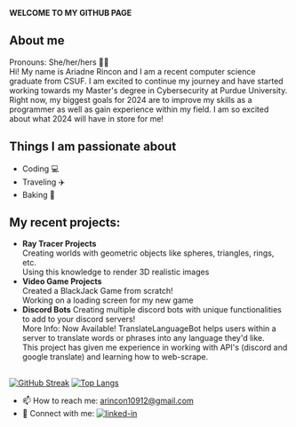 **WELCOME TO MY GITHUB PAGE**

## About me
Pronouns: She/her/hers 👩🏽  
Hi! My name is Ariadne Rincon and I am a recent computer science graduate from CSUF. I am excited to continue my journey and have started working towards my Master's degree in Cybersecurity at Purdue University. Right now, my biggest goals for 2024 are to improve my skills as a programmer as well as gain experience within my field. I am so excited about what 2024 will have in store for me!

## Things I am passionate about
- Coding :computer:
- Traveling :airplane:
- Baking :cupcake:

## My recent projects:
- **Ray Tracer Projects**    
  Creating worlds with geometric objects like spheres, triangles, rings, etc.   
  Using this knowledge to render 3D realistic images   
- **Video Game Projects**    
  Created a BlackJack Game from scratch!   
  Working on a loading screen for my new game  
- **Discord Bots**
  Creating multiple discord bots with unique functionalities to add to your discord servers!  
  More Info:
    Now Available!
    TranslateLanguageBot helps users within a server to translate words or phrases into any language they'd like.  
    This project has given me experience in working with API's (discord and google translate) and learning how to web-scrape.  
  
##  
[![GitHub Streak](https://github-readme-streak-stats.herokuapp.com/?user=arincon10912&theme=highcontrast)](https://git.io/streak-stats)
[![Top Langs](https://github-readme-stats.vercel.app/api/top-langs/?username=arincon10912&layout=compact&theme=highcontrast)](https://github.com/arincon10912/github-readme-stats)

- 📫 How to reach me: arincon10912@gmail.com   
- :handshake: Connect with me:  [![linked-in](https://img.shields.io/badge/Linked_In-0077B5?style=for-the-badge&logo=LinkedIn&logoColor=white)](https://www.linkedin.com/in/ariadne-rincon/) 
